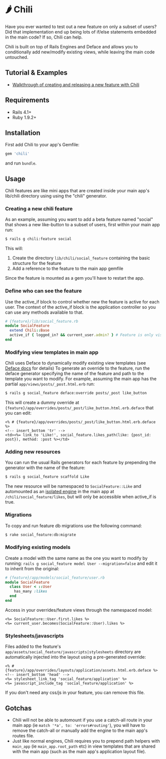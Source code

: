 # 🌶️ Chili

Have you ever wanted to test out a new feature on only a subset of users?
Did that implementation end up being lots of if/else statements embedded in the main code?
If so, Chili can help.

Chili is built on top of Rails Engines and Deface and allows you to conditionally add new/modify existing views,
while leaving the main code untouched.

## Tutorial & Examples

- [Walkthrough of creating and releasing a new feature with Chili](http://balvig.github.com/chili/)

## Requirements

- Rails 4.1+
- Ruby 1.9.2+

## Installation

First add Chili to your app's Gemfile:

```ruby
gem 'chili'
```

and run `bundle`.

## Usage

Chili features are like mini apps that are created inside your main app's lib/chili directory using using the "chili" generator.

### Creating a new chili feature

As an example, assuming you want to add a beta feature named "social" that shows a new like-button
to a subset of users, first within your main app run:

```bash
$ rails g chili:feature social
```

This will:

1. Create the directory `lib/chili/social_feature` containing the basic structure for the feature
2. Add a reference to the feature to the main app gemfile

Since the feature is mounted as a gem you'll have to restart the app.

### Define who can see the feature

Use the active_if block to control whether new the feature is active for each user.
The context of the active_if block is the application controller so you can use any methods available to that.

```ruby
# {feature}/lib/social_feature.rb
module SocialFeature
  extend Chili::Base
  active_if { logged_in? && current_user.admin? } # Feature is only visible to logged in admin users
end
```

### Modifying view templates in main app

Chili uses Deface to dynamically modify existing view templates (see [Deface docs](https://github.com/spree/deface#using-the-deface-dsl-deface-files) for details)
To generate an override to the feature, run the deface generator specifying the name of the feature and path to the template you want to modify.
For example, assuming the main app has the partial `app/views/posts/_post.html.erb` run:

```bash
$ rails g social_feature deface:override posts/_post like_button
```

This will create a dummy override at `{feature}/app/overrides/posts/_post/like_button.html.erb.deface` that you can edit:

```erb
<% # {feature}/app/overrides/posts/_post/like_button.html.erb.deface %>
<!-- insert_bottom 'tr' -->
<td><%= link_to 'Like!', social_feature.likes_path(like: {post_id: post}), method: :post %></td>
```

### Adding new resources

You can run the usual Rails generators for each feature by prepending
the generator with the name of the feature:

```bash
$ rails g social_feature scaffold Like
```

The new resource will be namespaced to `SocialFeature::Like` and automounted as an [isolated engine](http://railscasts.com/episodes/277-mountable-engines?view=asciicast) in the main app at `/chili/social_feature/likes`,
but will only be accessible when active_if is true.

### Migrations

To copy and run feature db migrations use the following command:

```bash
$ rake social_feature:db:migrate
```

### Modifying existing models

Create a model with the same name as the one you want to modify by running: `rails g social_feature model User --migration=false` and edit it to inherit from the original:

```ruby
# {feature}/app/models/social_feature/user.rb
module SocialFeature
  class User < ::User
    has_many :likes
  end
end
```

Access in your overrides/feature views through the namespaced model:

```erb
<%= SocialFeature::User.first.likes %>
<%= current_user.becomes(SocialFeature::User).likes %>
```

### Stylesheets/javascripts

Files added to the feature's `app/assets/social_feature/javascripts|stylesheets` directory are automatically injected into the layout using a pre-generated override:

```erb
<% # {feature}/app/overrides/layouts/application/assets.html.erb.deface %>
<!-- insert_bottom 'head' -->
<%= stylesheet_link_tag 'social_feature/application' %>
<%= javascript_include_tag 'social_feature/application' %>
```

If you don't need any css/js in your feature, you can remove this file.

## Gotchas

- Chili will not be able to automount if you use a catch-all route in your main app (ie `match '*a', to: 'errors#routing'`), you will have to remove the catch-all or manually add the engine to the main app's routes file.
- Just like normal engines, Chili requires you to prepend path helpers with `main_app` (ie `main_app.root_path` etc) in view templates that are shared with the main app (such as the main app's application layout file).
